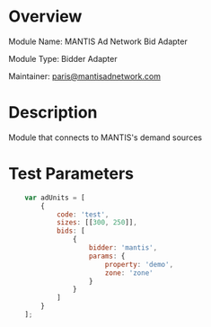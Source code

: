 # Overview

Module Name: MANTIS Ad Network Bid Adapter

Module Type: Bidder Adapter

Maintainer: paris@mantisadnetwork.com

# Description

Module that connects to MANTIS's demand sources

# Test Parameters
```javascript
    var adUnits = [
        {
            code: 'test',
            sizes: [[300, 250]],
            bids: [
                {
                    bidder: 'mantis',
                    params: {
                        property: 'demo',
                        zone: 'zone'
                    }
                }
            ]
        }
    ];
```
